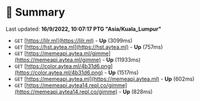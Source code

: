 # 📖 Summary
Last updated: **16/9/2022, 10:07:17 PTG "Asia/Kuala_Lumpur"**

- `GET` [https://lilr.ml](https://lilr.ml) - **Up** (3099ms)
- `GET` [https://hst.aytea.ml](https://hst.aytea.ml) - **Up** (757ms)
- `GET` [https://memeapi.aytea.ml/gimme](https://memeapi.aytea.ml/gimme) - **Up** (11933ms)
- `GET` [https://color.aytea.ml/4b31d6.png](https://color.aytea.ml/4b31d6.png) - **Up** (1517ms)
- `GET` [https://memeapi.aytea.ml](https://memeapi.aytea.ml) - **Up** (602ms)
- `GET` [https://memeapi.aytea14.repl.co/gimme](https://memeapi.aytea14.repl.co/gimme) - **Up** (828ms)

